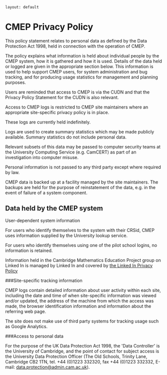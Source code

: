 ````
layout: default
````
CMEP Privacy Policy
===================

This policy statement relates to personal data as defined by the Data Protection Act 1998, held in connection with the operation of CMEP.

The policy explains what information is held about individual people by the CMEP system, how it is gathered and how it is used. Details of the data held or logged are given in the appropriate section below. This information is used to help support CMEP users, for system administration and bug tracking, and for producing usage statistics for management and planning purposes.

Users are reminded that access to CMEP is via the CUDN and that the Privacy Policy Statement for the CUDN is also relevant.

Access to CMEP logs is restricted to CMEP site maintainers where an appropriate site-specific privacy policy is in place.

These logs are currently held indefinitely.

Logs are used to create summary statistics which may be made publicly available. Summary statistics do not include personal data.

Relevant subsets of this data may be passed to computer security teams at the University Computing Service (e.g. CamCERT) as part of an investigation into computer misuse.

Personal information is not passed to any third party except where required by law.

CMEP data is backed up at a facility managed by the site maintainers. The backups are held for the purpose of reinstatement of the data, e.g. in the event of failure of a system component.


Data held by the CMEP system
----------------------------

User-dependent system information

For users who identify themselves to the system with their CRSid, CMEP uses information supplied by the University lookup service. 

For users who identify themselves using one of the pilot school logins, no information is retained.

Information held in the Cambridge Mathematics Education Project group on Linked In is managed by Linked In and covered by [the Linked In Privacy Policy](http://www.linkedin.com/legal/privacy-policy?trk=hb_ft_priv)

###Site-specific tracking information

CMEP logs contain detailed information about user activity within each site, including the date and time of when site-specific information was viewed and/or updated, the address of the machine from which the access was made, the browser identification information and information about the referring web page.

The site does not make use of third party systems for tracking usage such as Google Analytics. 


###Access to personal data

For the purpose of the UK Data Protection Act 1998, the 'Data Controller' is the University of Cambridge, and the point of contact for subject access is the University Data Protection Officer (The Old Schools, Trinity Lane, Cambridge CB2 1TN, tel. +44 (0)1223 332320, fax +44 (0)1223 332332, E-mail: data.protection@admin.cam.ac.uk).
